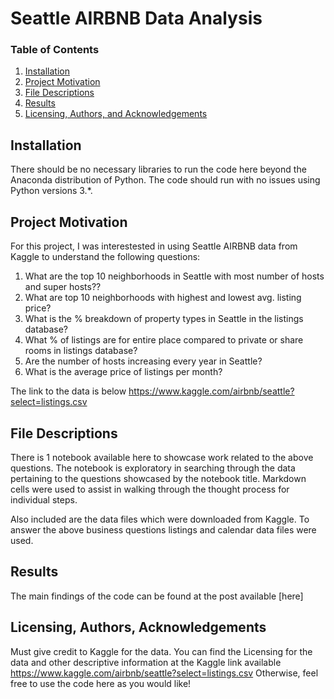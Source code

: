 ﻿# Seattle AIRBNB Data Analysis

### Table of Contents

1. [Installation](#installation)
2. [Project Motivation](#motivation)
3. [File Descriptions](#files)
4. [Results](#results)
5. [Licensing, Authors, and Acknowledgements](#licensing)

## Installation <a name="installation"></a>

There should be no necessary libraries to run the code here beyond the Anaconda distribution of Python.  The code should run with no issues using Python versions 3.*.

## Project Motivation<a name="motivation"></a>

For this project, I was interestested in using Seattle AIRBNB data from Kaggle to understand the following questions:

1. What are the top 10 neighborhoods in Seattle with most number of hosts and super hosts??
2. What are top 10 neighborhoods with highest and lowest avg. listing price?
3. What is the % breakdown of property types in Seattle in the listings database?
4. What % of listings are for entire place compared to private or share rooms in listings database?
5. Are the number of hosts increasing every year in Seattle?
6. What is the average price of listings per month?

The link to the data is below
https://www.kaggle.com/airbnb/seattle?select=listings.csv

## File Descriptions <a name="files"></a>

There is 1 notebook available here to showcase work related to the above questions.  The notebook is exploratory in searching through the data pertaining to the questions showcased by the notebook title.  Markdown cells were used to assist in walking through the thought process for individual steps.  

Also included are the data files which were downloaded from Kaggle. To answer the above business questions listings and calendar data files were used.

## Results<a name="results"></a>

The main findings of the code can be found at the post available [here]

## Licensing, Authors, Acknowledgements<a name="licensing"></a>

Must give credit to Kaggle for the data.  You can find the Licensing for the data and other descriptive information at the Kaggle link available https://www.kaggle.com/airbnb/seattle?select=listings.csv
Otherwise, feel free to use the code here as you would like! 

